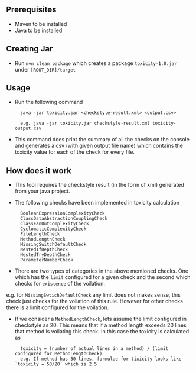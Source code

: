 ## Prerequisites

* Maven to be installed
* Java to be installed

## Creating Jar

* Run `mvn clean package` which creates a package `toxicity-1.0.jar` under `[ROOT_DIR]/target`

## Usage


* Run the following command 

        java -jar toxicity.jar <checkstyle-result.xml> <output.csv>

        e.g. java -jar toxicity.jar checkstyle-result.xml toxicity-output.csv
        
* This command does print the summary of all the checks on the console and generates a csv (with given output file name) which contains the toxicity value for each of the check for every file.

## How does it work


* This tool requires the checkstyle result (in the form of xml) generated from your java project.
* The following checks have been implemented in toxicity calculation 
        
        BooleanExpressionComplexityCheck
        ClassDataAbstractionCouplingCheck
        ClassFanOutComplexityCheck
        CyclomaticComplexityCheck
        FileLengthCheck
        MethodLengthCheck
        MissingSwitchDefaultCheck
        NestedIfDepthCheck
        NestedTryDepthCheck
        ParameterNumberCheck

* There are two types of categories in the above mentioned checks. One which has the `limit` configured for a given check and the second which checks for `existence` of the voilation.

e.g. for `MissingSwtichDefaultCheck` any limit does not makes sense, this check just checks for the voilation of this rule. However for other checks there is a limit configured for the voilation.

* If we consider a `MethodLengthCheck`, lets assume the limit configured in checkstyle as 20. This means that if a method length exceeds 20 lines that method is voilating this check. In this case the toxicity is calculated as 

        toxicity = (number of actual lines in a method) / (limit configured for MethodLengthCheck)
        e.g. If method has 50 lines, formulae for tixicity looks like `toxicity = 50/20` which is 2.5

        